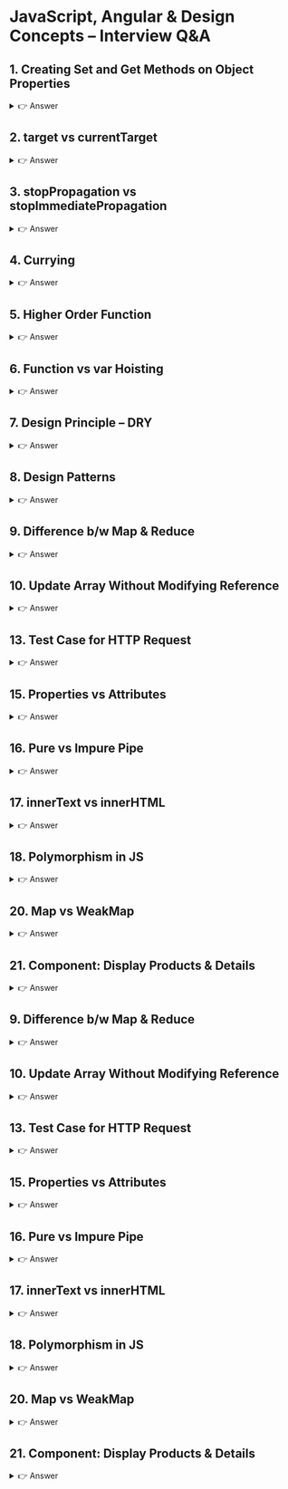 # JavaScript, Angular & Design Concepts – Interview Q&A



## 1. Creating Set and Get Methods on Object Properties
<details> <summary>👉 Answer</summary>

You can define getters and setters using object shorthand or `Object.defineProperty`.

```js
const user = {
  firstName: "John",
  lastName: "Doe",
  get fullName() {
    return `${this.firstName} ${this.lastName}`;
  },
  set fullName(name) {
    [this.firstName, this.lastName] = name.split(" ");
  },
};

console.log(user.fullName); // John Doe
user.fullName = "Jane Smith";
console.log(user.firstName); // Jane
```

</details>


## 2. target vs currentTarget

<details> <summary>👉 Answer</summary>
event.target → The actual element clicked.

event.currentTarget → The element the handler is attached to.
```js
document.querySelector("#parent").addEventListener("click", (e) => {
  console.log(e.target.id);        // child
  console.log(e.currentTarget.id); // parent
});

```
</details>

## 3. stopPropagation vs stopImmediatePropagation
<details> <summary>👉 Answer</summary>
stopPropagation() → Stops further bubbling/capturing.

stopImmediatePropagation() → Stops bubbling and prevents other listeners on the same element.

```html
<!DOCTYPE html>
<html>
  <body>
    <div id="parent" style="padding:30px; background:#cce5ff;">
      Parent
      <button id="child" style="margin:20px;">Click Me</button>
    </div>

    <script>
      // Parent listener
      document.getElementById("parent").addEventListener("click", () => {
        console.log("Parent clicked");
      });

      // Child listener 1
      document.getElementById("child").addEventListener("click", (e) => {
        console.log("Child listener 1");
        // Uncomment ONE of these lines at a time to see difference:
        // e.stopPropagation();
        // e.stopImmediatePropagation();
      });

      // Child listener 2
      document.getElementById("child").addEventListener("click", () => {
        console.log("Child listener 2");
      });
    </script>
  </body>
</html>
Scenarios:

No stop → Child 1 → Child 2 → Parent

With stopPropagation() → Child 1 → Child 2

With stopImmediatePropagation() → Child 1 only
```

</details>

## 4. Currying
<details> <summary>👉 Answer</summary>
```js
function sum(a) {
  return (b) => (c) => a + b + c;
}
console.log(sum(1)(2)(3)); // 6
```
</details>

## 5. Higher Order Function
<details> <summary>👉 Answer</summary>
A function that takes another function as an argument or returns a function.
```js
function hof(fn, x) {
  return fn(x);
}
console.log(hof((n) => n * 2, 5)); // 10
```
</details>

## 6. Function vs var Hoisting
<details> <summary>👉 Answer</summary>
```js
function sum() {}
var sum;
console.log(sum); // function sum() {}
```
Explanation
Function declarations are hoisted first.

var declarations are hoisted next, but only the declaration (not assignment).

✅ Function declarations take precedence over var declarations during hoisting.

🔹 Another example:
```js
function sum() {}
var sum = 10;
console.log(sum); // 10
Here, the function is hoisted first, but assignment = 10 happens at runtime overwrites the function.
```
</details>


## 7. Design Principle – DRY
<details> <summary>👉 Answer</summary>
Don’t Repeat Yourself (DRY): Extract common logic into reusable functions or modules.

</details>

## 8. Design Patterns
<details> <summary>👉 Answer</summary>
Singleton
Ensure only one instance exists.
```js
class Singleton {
  constructor() {
    if (Singleton.instance) return Singleton.instance;
    Singleton.instance = this;
    this.value = Math.random();
  }
}

const a = new Singleton();
const b = new Singleton();
console.log(a === b); // true
console.log(a.value, b.value); // same random value
```
Observer
Notify multiple observers when something changes.
```js
class Subject {
  constructor() {
    this.observers = [];
  }
  subscribe(fn) {
    this.observers.push(fn);
  }
  notify(data) {
    this.observers.forEach(fn => fn(data));
  }
}

const subject = new Subject();
subject.subscribe((msg) => console.log("Observer 1:", msg));
subject.subscribe((msg) => console.log("Observer 2:", msg));

subject.notify("Hello Observers!");
// Observer 1: Hello Observers!
// Observer 2: Hello Observers!
```
Factory
Creates objects without exposing creation logic.
```js
class Car { drive() { console.log("Driving a car"); } }
class Bike { drive() { console.log("Riding a bike"); } }

class VehicleFactory {
  static create(type) {
    if (type === "car") return new Car();
    if (type === "bike") return new Bike();
  }
}

const v1 = VehicleFactory.create("car");
v1.drive(); // Driving a car
```
Decorator
Add new behavior without modifying original code.
```js
function withLogger(fn) {
  return function(...args) {
    console.log("Calling with args:", args);
    return fn(...args);
  };
}

function add(a, b) {
  return a + b;
}

const loggedAdd = withLogger(add);
console.log(loggedAdd(2, 3)); // logs + returns 5
```
Module Pattern
Encapsulates code using IIFE.
```js
const CounterModule = (function () {
  let count = 0;

  return {
    increment() { count++; return count; },
    getCount() { return count; }
  };
})();

console.log(CounterModule.increment()); // 1
console.log(CounterModule.increment()); // 2
console.log(CounterModule.getCount());  // 2
```
</details>

## 9. Difference b/w Map & Reduce
<details> <summary>👉 Answer</summary>
map() → Transforms each element → returns array.

reduce() → Combines values → returns single result.
</details>

## 10. Update Array Without Modifying Reference
<details> <summary>👉 Answer</summary>
```js
const arr = [1, 2, 3, 4];
const updated = [...arr.slice(0, 2), 10, ...arr.slice(3)];
console.log(updated); // [1, 2, 10, 4]

```
</details>

## 11. Async Pipe in *ngFor
<details> <summary>👉 Answer</summary>
Using async directly in *ngFor → multiple subscriptions (performance issue).
✅ Better: assign observable to a variable via async with ngIf.
</details>

## 12. Custom Pipe, Resolver, Interceptor
<details> <summary>👉 Answer</summary>
```js
Pipe:

@Pipe({ name: 'capitalize' })
export class CapitalizePipe implements PipeTransform {
  transform(value: string): string {
    return value.charAt(0).toUpperCase() + value.slice(1);
  }
}
Resolver:

@Injectable({ providedIn: 'root' })
export class UserResolver implements Resolve<User> {
  constructor(private service: UserService) {}
  resolve() { return this.service.getUser(); }
}


Interceptor:

@Injectable()
export class AuthInterceptor implements HttpInterceptor {
  intercept(req, next) {
    const cloned = req.clone({ setHeaders: { Authorization: 'token' } });
    return next.handle(cloned);
  }
}
```
</details>

## 13. Test Case for HTTP Request
<details> <summary>👉 Answer</summary>
```js
it('should call API', () => {
  const http = TestBed.inject(HttpTestingController);
  service.getData().subscribe(data => expect(data).toEqual({ name: 'test' }));
  const req = http.expectOne('/api/data');
  req.flush({ name: 'test' });
});

```
</details>

## 14. Event Bubbling vs Capturing vs Delegation
<details> <summary>👉 Answer</summary>
```js
Bubbling (child → parent)
<!DOCTYPE html>
<html>
  <body>
    <div id="parent" style="padding:30px; background:#cce5ff;">
      Parent
      <button id="child" style="margin:20px;">Click Me</button>
    </div>

    <script>
      document.getElementById("parent").addEventListener("click", () => {
        console.log("Parent clicked (bubbling)");
      });

      document.getElementById("child").addEventListener("click", () => {
        console.log("Child clicked (bubbling)");
      });
    </script>
  </body>
</html>


👉 Output when clicking Child:

Child clicked (bubbling)
Parent clicked (bubbling)

Capturing (parent → child)
<!DOCTYPE html>
<html>
  <body>
    <div id="parent" style="padding:30px; background:#f8d7da;">
      Parent
      <button id="child">Click Me</button>
    </div>

    <script>
      document.getElementById("parent").addEventListener(
        "click",
        () => {
          console.log("Parent clicked (capturing)");
        },
        true // 👈 capture mode enabled
      );

      document.getElementById("child").addEventListener("click", () => {
        console.log("Child clicked (capturing)");
      });
    </script>
  </body>
</html>
Output when clicking Child:

Parent clicked (capturing)
Child clicked (capturing)

Delegation (parent handles child events)
<!DOCTYPE html>
<html>
  <body>
    <ul id="list" style="cursor:pointer;">
      <li data-id="1">Item 1</li>
      <li data-id="2">Item 2</li>
      <li data-id="3">Item 3</li>
    </ul>

    <script>
      document.getElementById("list").addEventListener("click", (e) => {
        if (e.target.tagName === "LI") {
          console.log("Clicked item id:", e.target.dataset.id);
        }
      });
    </script>
  </body>
</html>


👉 Output when clicking Item 2:

Clicked item id: 2
```
</details>

## 15. Properties vs Attributes
<details> <summary>👉 Answer</summary>
Attributes: Present in HTML (e.g., <input value="abc">).

Properties: DOM object representation (input.value = "abc").
</details>

## 16. Pure vs Impure Pipe
<details> <summary>👉 Answer</summary>
Pure Pipe: Executes only when input changes.

Impure Pipe: Executes on every change detection.
</details>

## 17. innerText vs innerHTML
<details> <summary>👉 Answer</summary>
innerText: Returns visible text.

innerHTML: Returns/sets HTML including tags.
</details>

## 18. Polymorphism in JS
<details> <summary>👉 Answer</summary>
```js
function sum(a) {
  return (b) => () => a + b;
}
console.log(sum(1)(2)()); // 3


```
</details>


## 19. sum(1)(2)()
<details> <summary>👉 Answer</summary>
```js
class Animal { speak() { console.log("generic sound"); } }
class Dog extends Animal { speak() { console.log("bark"); } }

new Dog().speak(); // bark

```
</details>

## 20. Map vs WeakMap
<details> <summary>👉 Answer</summary>
Map: Any key type, strong references.

WeakMap: Object keys only, weak references → garbage collected.
</details>

## 21. Component: Display Products & Details
<details> <summary>👉 Answer</summary>
```js
@Component({
  selector: 'app-products',
  template: `
    <ul>
      <li *ngFor="let product of products" (click)="select(product)">
        {{ product.name }}
      </li>
    </ul>
    <div *ngIf="selected">
      <h2>{{ selected.name }}</h2>
      <p>{{ selected.description }}</p>
    </div>
  `
})
export class ProductsComponent {
  products = [
    {name:'Laptop', description:'Dell XPS'},
    {name:'Phone', description:'iPhone'}
  ];
  selected: any;
  select(product) { this.selected = product; }
}


```
</details>


22. for-in vs for-of
<details> <summary>👉 Answer</summary>
for-in: Iterates keys (including inherited).

for-of: Iterates values (iterables only).
</details>


## 23. Prototype Inheritance & for-in
<details> <summary>👉 Answer</summary>
for-in iterates inherited properties too.
👉 To avoid:

```js
for (let key in obj) {
  if (obj.hasOwnProperty(key)) {
    console.log(key);
  }
}


```

</details>





## 9. Difference b/w Map & Reduce
<details> <summary>👉 Answer</summary>
map() → Transforms each element → returns array.

reduce() → Combines values → returns single result.
</details>

## 10. Update Array Without Modifying Reference
<details> <summary>👉 Answer</summary>
```js
const arr = [1, 2, 3, 4];
const updated = [...arr.slice(0, 2), 10, ...arr.slice(3)];
console.log(updated); // [1, 2, 10, 4]

```
</details>

## 11. Async Pipe in *ngFor
<details> <summary>👉 Answer</summary>
Using async directly in *ngFor → multiple subscriptions (performance issue).
✅ Better: assign observable to a variable via async with ngIf.
</details>

## 12. Custom Pipe, Resolver, Interceptor
<details> <summary>👉 Answer</summary>
```js
Pipe:

@Pipe({ name: 'capitalize' })
export class CapitalizePipe implements PipeTransform {
  transform(value: string): string {
    return value.charAt(0).toUpperCase() + value.slice(1);
  }
}
Resolver:

@Injectable({ providedIn: 'root' })
export class UserResolver implements Resolve<User> {
  constructor(private service: UserService) {}
  resolve() { return this.service.getUser(); }
}


Interceptor:

@Injectable()
export class AuthInterceptor implements HttpInterceptor {
  intercept(req, next) {
    const cloned = req.clone({ setHeaders: { Authorization: 'token' } });
    return next.handle(cloned);
  }
}
```
</details>

## 13. Test Case for HTTP Request
<details> <summary>👉 Answer</summary>
```js
it('should call API', () => {
  const http = TestBed.inject(HttpTestingController);
  service.getData().subscribe(data => expect(data).toEqual({ name: 'test' }));
  const req = http.expectOne('/api/data');
  req.flush({ name: 'test' });
});

```
</details>

## 14. Event Bubbling vs Capturing vs Delegation
<details> <summary>👉 Answer</summary>
```js
Bubbling (child → parent)
<!DOCTYPE html>
<html>
  <body>
    <div id="parent" style="padding:30px; background:#cce5ff;">
      Parent
      <button id="child" style="margin:20px;">Click Me</button>
    </div>

    <script>
      document.getElementById("parent").addEventListener("click", () => {
        console.log("Parent clicked (bubbling)");
      });

      document.getElementById("child").addEventListener("click", () => {
        console.log("Child clicked (bubbling)");
      });
    </script>
  </body>
</html>


👉 Output when clicking Child:

Child clicked (bubbling)
Parent clicked (bubbling)

Capturing (parent → child)
<!DOCTYPE html>
<html>
  <body>
    <div id="parent" style="padding:30px; background:#f8d7da;">
      Parent
      <button id="child">Click Me</button>
    </div>

    <script>
      document.getElementById("parent").addEventListener(
        "click",
        () => {
          console.log("Parent clicked (capturing)");
        },
        true // 👈 capture mode enabled
      );

      document.getElementById("child").addEventListener("click", () => {
        console.log("Child clicked (capturing)");
      });
    </script>
  </body>
</html>
Output when clicking Child:

Parent clicked (capturing)
Child clicked (capturing)

Delegation (parent handles child events)
<!DOCTYPE html>
<html>
  <body>
    <ul id="list" style="cursor:pointer;">
      <li data-id="1">Item 1</li>
      <li data-id="2">Item 2</li>
      <li data-id="3">Item 3</li>
    </ul>

    <script>
      document.getElementById("list").addEventListener("click", (e) => {
        if (e.target.tagName === "LI") {
          console.log("Clicked item id:", e.target.dataset.id);
        }
      });
    </script>
  </body>
</html>


👉 Output when clicking Item 2:

Clicked item id: 2
```
</details>

## 15. Properties vs Attributes
<details> <summary>👉 Answer</summary>
Attributes: Present in HTML (e.g., <input value="abc">).

Properties: DOM object representation (input.value = "abc").
</details>

## 16. Pure vs Impure Pipe
<details> <summary>👉 Answer</summary>
Pure Pipe: Executes only when input changes.

Impure Pipe: Executes on every change detection.
</details>

## 17. innerText vs innerHTML
<details> <summary>👉 Answer</summary>
innerText: Returns visible text.

innerHTML: Returns/sets HTML including tags.
</details>

## 18. Polymorphism in JS
<details> <summary>👉 Answer</summary>
```js
function sum(a) {
  return (b) => () => a + b;
}
console.log(sum(1)(2)()); // 3


```
</details>


## 19. sum(1)(2)()
<details> <summary>👉 Answer</summary>
```js
class Animal { speak() { console.log("generic sound"); } }
class Dog extends Animal { speak() { console.log("bark"); } }

new Dog().speak(); // bark

```
</details>

## 20. Map vs WeakMap
<details> <summary>👉 Answer</summary>
Map: Any key type, strong references.

WeakMap: Object keys only, weak references → garbage collected.
</details>

## 21. Component: Display Products & Details
<details> <summary>👉 Answer</summary>
```js
@Component({
  selector: 'app-products',
  template: `
    <ul>
      <li *ngFor="let product of products" (click)="select(product)">
        {{ product.name }}
      </li>
    </ul>
    <div *ngIf="selected">
      <h2>{{ selected.name }}</h2>
      <p>{{ selected.description }}</p>
    </div>
  `
})
export class ProductsComponent {
  products = [
    {name:'Laptop', description:'Dell XPS'},
    {name:'Phone', description:'iPhone'}
  ];
  selected: any;
  select(product) { this.selected = product; }
}


```
</details>


22. for-in vs for-of
<details> <summary>👉 Answer</summary>
for-in: Iterates keys (including inherited).

for-of: Iterates values (iterables only).
</details>


## 23. Prototype Inheritance & for-in
<details> <summary>👉 Answer</summary>
for-in iterates inherited properties too.
👉 To avoid:

```js
for (let key in obj) {
  if (obj.hasOwnProperty(key)) {
    console.log(key);
  }
}


```

</details>
